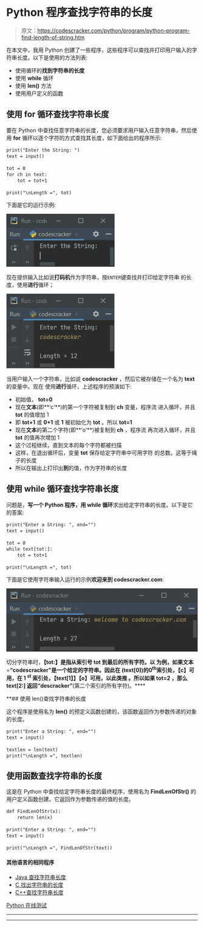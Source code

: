 # Python 程序查找字符串的长度

> 原文：<https://codescracker.com/python/program/python-program-find-length-of-string.htm>

在本文中，我用 Python 创建了一些程序，这些程序可以查找并打印用户输入的字符串长度。以下是使用的方法列表:

*   使用循环的**找到字符串的长度**
*   使用 **while** 循环
*   使用 **len()** 方法
*   使用用户定义的函数

## 使用 for 循环查找字符串长度

要在 Python 中查找任意字符串的长度，您必须要求用户输入任意字符串，然后使用 **for** 循环以逐个字符的方式查找其长度，如下面给出的程序所示:

```
print("Enter the String: ")
text = input()

tot = 0
for ch in text:
    tot = tot+1

print("\nLength =", tot)
```

下面是它的运行示例:

![find length of string python](img/656a0f36109b60efc67a01f2983df132.png)

现在提供输入比如说**打码机**作为字符串，按`ENTER`键查找并打印给定字符串 的长度，使用**进行**循环；

![length of string program python](img/51592c002f9de331d3bd537eec3f0b76.png)

当用户输入一个字符串，比如说 **codescracker** ，然后它被存储在一个名为 **text** 的变量中。现在 使用**进行**循环，上述程序的预演如下:

*   初始值， **tot=0**
*   现在**文本**(即**‘c’**)的第一个字符被复制到 **ch** 变量，程序流 进入循环，并且 **tot** 的值增加 1
*   即 **tot+1** 或 **0+1** 或 **1** 被初始化为 **tot** 。所以 **tot=1**
*   现在**文本**的第二个字符(即**‘o’**)被复制到 **ch** ，程序流 再次进入循环，并且 **tot** 的值再次增加 1
*   这个过程继续，直到文本的每个字符都被扫描
*   这样，在退出循环后，变量 **tot** 保存给定字符串中可用字符 的总数。这等于绳子的长度
*   所以在输出上打印出**到**的值，作为字符串的长度

## 使用 while 循环查找字符串长度

问题是，**写一个 Python 程序，用 while 循环**求出给定字符串的长度。以下是它的答案:

```
print("Enter a String: ", end="")
text = input()

tot = 0
while text[tot:]:
    tot = tot+1

print("\nLength =", tot)
```

下面是它使用字符串输入运行的示例**欢迎来到 codescracker.com**:

![python find length of string](img/40d97b53c33e20521c6f9982232e8c11.png)

切分字符串时，**【tot:】**是指从索引号 **tot** 到最后的所有字符。以 为例，如果**文本**=**“codescracker”**是一个给定的字符串。因此在 **(text[0])的**0<sup>th</sup>**索引处，**【c】**可用，在 **1 <sup>st</sup>** 索引处，**【text[1】】【o】可用，以此类推 。所以如果 **tot=2** ，那么 **text[2:]** 返回**“descracker”**(第二个索引的所有字符)。****

 **## 使用 len()查找字符串的长度

这个程序是使用名为 **len()** 的预定义函数创建的，该函数返回作为参数传递的对象的长度。

```
print("Enter a String: ", end="")
text = input()

textlen = len(text)
print("\nLength =", textlen)
```

## 使用函数查找字符串的长度

这是在 Python 中查找给定字符串长度的最终程序，使用名为 **FindLenOfStr()** 的用户定义函数创建。它返回作为参数传递的值的长度。

```
def FindLenOfStr(x):
    return len(x)

print("Enter a String: ", end="")
text = input()

print("\nLength =", FindLenOfStr(text))
```

#### 其他语言的相同程序

*   [Java 查找字符串长度](/java/program/java-program-find-length-of-string.htm)
*   [C 找出字符串的长度](/c/program/c-program-find-length-of-string.htm)
*   [C++查找字符串长度](/cpp/program/cpp-program-find-length-of-string.htm)

[Python 在线测试](/exam/showtest.php?subid=10)

* * *

* * ***
